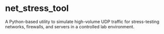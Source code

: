 # net_stress_tool
A Python-based utility to simulate high-volume UDP traffic for stress-testing networks, firewalls, and servers in a controlled lab environment.
